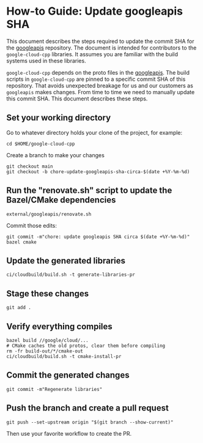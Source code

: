 # How-to Guide: Update googleapis SHA

This document describes the steps required to update the commit SHA for the
[googleapis][googleapis-repo] repository. The document is intended for
contributors to the `google-cloud-cpp` libraries. It assumes you are familiar
with the build systems used in these libraries.

`google-cloud-cpp` depends on the proto files in the
[googleapis][googleapis-repo]. The build scripts in `google-cloud-cpp` are
pinned to a specific commit SHA of this repository.  That avoids unexpected
breakage for us and our customers as `googleapis` makes changes. From time to
time we need to manually update this commit SHA.  This document describes these
steps.

## Set your working directory

Go to whatever directory holds your clone of the project, for example:

```shell
cd $HOME/google-cloud-cpp
```

Create a branch to make your changes

```shell
git checkout main
git checkout -b chore-update-googleapis-sha-circa-$(date +%Y-%m-%d)
```

## Run the "renovate.sh" script to update the Bazel/CMake dependencies

```shell
external/googleapis/renovate.sh
```

Commit those edits:

```shell
git commit -m"chore: update googleapis SHA circa $(date +%Y-%m-%d)" bazel cmake
```

## Update the generated libraries

```shell
ci/cloudbuild/build.sh -t generate-libraries-pr
 ```

## Stage these changes

```shell
git add .
```

## Verify everything compiles

```shell
bazel build //google/cloud/...
# CMake caches the old protos, clear them before compiling
rm -fr build-out/*/cmake-out
ci/cloudbuild/build.sh -t cmake-install-pr
```

## Commit the generated changes

```shell
git commit -m"Regenerate libraries"
```

## Push the branch and create a pull request

```shell
git push --set-upstream origin "$(git branch --show-current)"
```

Then use your favorite workflow to create the PR.

[googleapis-repo]: https://github.com/googleapis/googleapis.git
